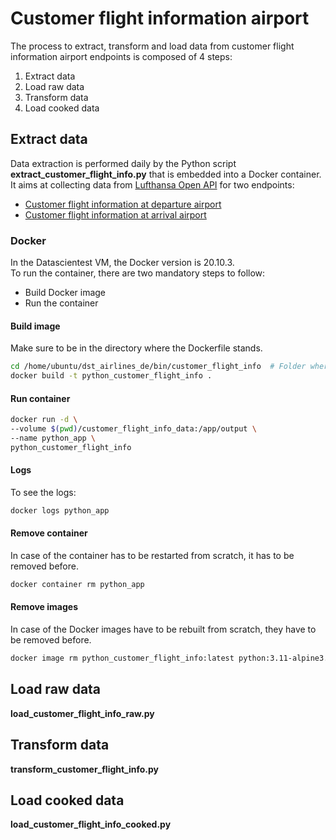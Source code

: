 # Customer flight information airport
The process to extract, transform and load data from customer flight information airport endpoints is composed of 4 steps:
1. Extract data
2. Load raw data
3. Transform data
4. Load cooked data

## Extract data
Data extraction is performed daily by the Python script **extract_customer_flight_info.py** that is embedded into a Docker container.\
It aims at collecting data from [Lufthansa Open API](https://developer.lufthansa.com/docs) for two endpoints:
- [Customer flight information at departure airport](https://developer.lufthansa.com/docs/read/api_details/operations/Customer_Flight_Information_at_Departure_Airport)
- [Customer flight information at arrival airport](https://developer.lufthansa.com/docs/read/api_details/operations/Customer_Flight_Information_at_Arrival_Airport)

### Docker
In the Datascientest VM, the Docker version is 20.10.3.\
To run the container, there are two mandatory steps to follow:
- Build Docker image
- Run the container

#### Build image
Make sure to be in the directory where the Dockerfile stands.
```sh
cd /home/ubuntu/dst_airlines_de/bin/customer_flight_info  # Folder where the Dockerfile stands
docker build -t python_customer_flight_info .
```

#### Run container
```sh
docker run -d \
--volume $(pwd)/customer_flight_info_data:/app/output \
--name python_app \
python_customer_flight_info
```

#### Logs
To see the logs:
```sh
docker logs python_app
```

#### Remove container
In case of the container has to be restarted from scratch, it has to be removed before.
```sh
docker container rm python_app
```

#### Remove images
In case of the Docker images have to be rebuilt from scratch, they have to be removed before.
```sh
docker image rm python_customer_flight_info:latest python:3.11-alpine3.20
```

## Load raw data
**load_customer_flight_info_raw.py**

## Transform data
**transform_customer_flight_info.py**

## Load cooked data
**load_customer_flight_info_cooked.py**
